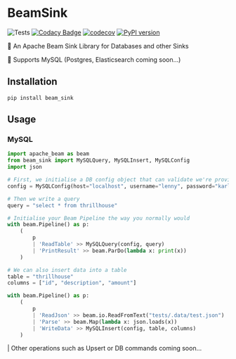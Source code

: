 # BeamSink
![Tests](https://github.com/mitchelllisle/beam-sink/workflows/Tests/badge.svg?branch=master)
[![Codacy Badge](https://api.codacy.com/project/badge/Grade/373d83f1fdb546bb8a3ea7827f2e214c)](https://app.codacy.com/manual/lislemitchell/beam-sink?utm_source=github.com&utm_medium=referral&utm_content=mitchelllisle/beam-sink&utm_campaign=Badge_Grade_Dashboard)
[![codecov](https://codecov.io/gh/mitchelllisle/beam-sink/branch/master/graph/badge.svg)](https://codecov.io/gh/mitchelllisle/beam-sink)
[![PyPI version](https://badge.fury.io/py/beam-sink.svg)](https://badge.fury.io/py/beam-sink)

🤖 An Apache Beam Sink Library for Databases and other Sinks

🐘 Supports MySQL (Postgres, Elasticsearch coming soon...)

## Installation

```shell script
pip install beam_sink
```

## Usage
### MySQL

```python
import apache_beam as beam
from beam_sink import MySQLQuery, MySQLInsert, MySQLConfig
import json

# First, we initialise a DB config object that can validate we're providing the right information
config = MySQLConfig(host="localhost", username="lenny", password="karl", database="springfield")

# Then we write a query 
query = "select * from thrillhouse"

# Initialise your Beam Pipeline the way you normally would
with beam.Pipeline() as p:
    (
        p 
        | 'ReadTable' >> MySQLQuery(config, query)
        | 'PrintResult' >> beam.ParDo(lambda x: print(x))
    )

# We can also insert data into a table
table = "thrillhouse"
columns = ["id", "description", "amount"]

with beam.Pipeline() as p:
    (
        p
        | 'ReadJson' >> beam.io.ReadFromText("tests/.data/test.json")
        | 'Parse' >> beam.Map(lambda x: json.loads(x))
        | 'WriteData' >> MySQLInsert(config, table, columns)
    )
```

| Other operations such as Upsert or DB commands coming soon...
